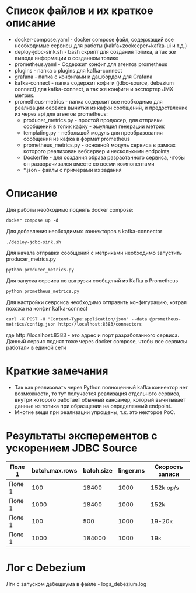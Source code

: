 # Список файлов и их краткое описание

* docker-compose.yaml - docker compose файл, содержащий все необходимые сервисы для работы (kakfa+zookeeper+kafka-ui и т.д.)
* deploy-jdbc-sink.sh - bash скрипт для создания топика, а так же вывода информации о созданном топике
* prometheus.yaml - Содержит конфиг для агентов prometheus
* plugins - папка с plugins для kafka-connect
* grafana - папка с конфигами и дашбордом для Grafana
* kafka-connect - папка содержит кофиги (jdbc-source, debezium connect) для kafka-connect, а так же конфиги и экспортер JMX метрик.   
* prometheus-metrics - папка содержит все необходимо для реализации сервиса вычитки из кафки сообщений, и предоствление из через api для агентов prometheus:
  - producer_metrics.py - простой продюсер, для отправки сообщений в топик кафку - эмуляция генерации метрик
  - templating.py - небольшой модуль для преобразования сообщений из кафка в формат prometheus
  - prometheus_metrics.py - основной модуль сервиса в рамках которого реализован вебсервер и несколькими endpoints
  - Dockerfile - для создания образа разраотанного сервиса, чтобы он разворачивался вместе со всеми компонентами
  - *.json - файлы с примерами из задания

# Описание

Для работы необходимо поднять docker compose:
```shell
docker compose up -d
```

Для добавления необходимых коннекторов в kafka-connector
```shell
./deploy-jdbc-sink.sh
```

Для начала отправки сообщений с метриками необходимо запустить producer_metrics.py
```shell
python producer_metrics.py
```

Для запуска сервиса по выгрузки сообщений из Kafka в Prometheus
```shell
python prometheus_metrics.py
```

Для настройки севрсиса необходимо отправить конфигурацию, котрая похожа на конфиг kafka-connect
```shell
curl -X POST -H "Content-Type:application/json" --data @prometheus-metrics/config.json http://localhost:8383/connectors
```
где http://localhost:8383 - это адрес и порт разработанного сервиса. Данный сервис поднят тоже через docker compose, чтобы все сервисы работали в единой сети

# Краткие замечания

* Так как реализовать через Python полноценный kafka коннектор нет возможности, то тут
получается реализация отдельного сервиса, внутри которого работает обычный кансамер, который вычитывает данные из топика при образщении на определенный endpoint.
* Многие вещи при реализации упрощены, т.к. это некторое PoC.



# Результаты эксперементов с ускорением JDBC Source

| Поле 1 | batch.max.rows | batch.size | linger.ms | Скорость записи |
---------|----------------|------------|-----------|-----------------|
| Поле 1 | 100            | 18400      | 1000      | 152k op/s       |
| Поле 1 | 1000           | 18400      | 1000      | 152k            |
| Поле 1 | 100            | 500        | 1000      | 19-20к             |
| Поле 1 | 1000           | 184000     | 1000      | 19к             |


# Лог с Debezium

Лги с запуском дебещиума в файле - logs_debezium.log

